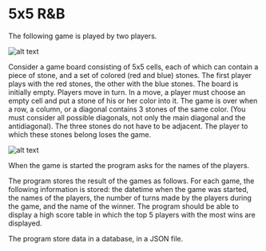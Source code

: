 # 5x5 R&B

The following game is played by two players.

![alt text](https://github.com/INBPA0420L/homework-project-ltlx4/blob/master/Home.png)

Consider a game board consisting of 5x5 cells, each of which can contain a piece of stone, and a set of colored (red and blue) stones. The first player plays with the red stones, the other with the blue stones. The board is initially empty. Players move in turn. In a move, a player must choose an empty cell and put a stone of his or her color into it. The game is over when a row, a column, or a diagonal contains 3 stones of the same color. (You must consider all possible diagonals, not only the main diagonal and the antidiagonal). The three stones do not have to be adjacent. The player to which these stones belong loses the game.

![alt text](https://github.com/INBPA0420L/homework-project-ltlx4/blob/master/game.png)

When the game is started the program asks for the names of the players.

The program stores the result of the games as follows. For each game, the following information is stored: the datetime when the game was started, the names of the players, the number of turns made by the players during the game, and the name of the winner. The program should be able to display a high score table in which the top 5 players with the most wins are displayed.

The program store data in a database, in a JSON file.
